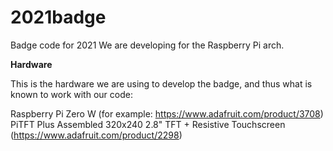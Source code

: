 # 2021badge
Badge code for 2021
We are developing for the Raspberry Pi arch.


**Hardware**

This is the hardware we are using to develop the badge, and thus what is known to work with our code:

Raspberry Pi Zero W (for example: https://www.adafruit.com/product/3708)
PiTFT Plus Assembled 320x240 2.8" TFT + Resistive Touchscreen (https://www.adafruit.com/product/2298)
